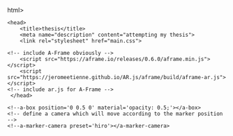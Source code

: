 html>
    
    <head>
        <title>thesis</title>
        <meta name="description" content="attempting my thesis">
        <link rel="stylesheet" href="main.css">
   
    <!-- include A-Frame obviously -->
        <script src="https://aframe.io/releases/0.6.0/aframe.min.js"></script>
        <script src="https://jeromeetienne.github.io/AR.js/aframe/build/aframe-ar.js"></script>
    <!-- include ar.js for A-Frame -->
     </head>
 
 <!--body style='margin : 0px; overflow: hidden;'>
  <a-scene embedded arjs>
    <!-- create your content here. just a box for now -->
    <!--a-box position='0 0.5 0' material='opacity: 0.5;'></a-box>
    <!-- define a camera which will move according to the marker position -->
    <!--a-marker-camera preset='hiro'></a-marker-camera>
  </a-scene>
  
</body -->


<body>
    <a-scene embedded arjs> 
        <a-entity scale="5 5 5"> </a-entity>
            <a-image src="/img/fire.png" scale="-1 1 1" rotation="-90 0 0"></a-image>
            <a-text value="HELLLO" color="red" rotation="-90 0 0"></a-text>
            <!--a-animation attribute="rotation" to="90 360 0" dur="9000" repeat="indefinite" easing="linear"></a-animation-->
        <a-marker-camera preset='hiro'></a-marker-camera>
    </a-scene>
    
</body>


</html>
